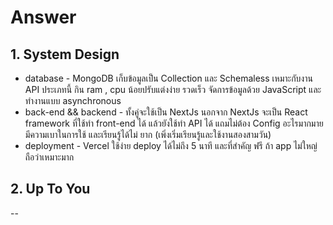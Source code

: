 # Answer

## 1. System Design

- database - MongoDB เก็บข้อมูลเป็น Collection และ Schemaless  เหมาะกับงาน API ประเภทนี้ กิน ram , cpu น้อยปรับแต่งง่าย รวดเร็ว จัดการข้อมูลด้วย JavaScript และทำงานแบบ asynchronous 
- back-end && backend - ทั้งคู่จะใช้เป็น NextJs นอกจาก NextJs จะเป็น React framework ที่ใช้ทำ front-end ได้  แล้วยังใช้ทำ API ได้ แถมไม่ต้อง Config อะไรมากมายมีความเบาในการใช้ และเรียนรู้ได้ไม่		         ยาก (เพิ่งเริ่มเรียนรู้และใช้งานสองสามวัน)
- deployment - Vercel ใช้ง่าย deploy ได้ไม่ถึง 5 นาที และที่สำคัญ ฟรี ถ้า app ไม่ใหญ่ถือว่าเหมาะมาก



## 2. Up To You

--
